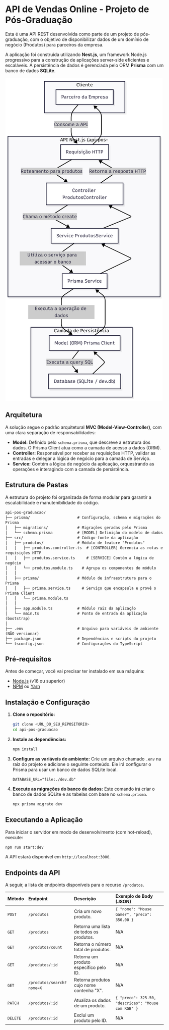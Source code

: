 # API de Vendas Online - Projeto de Pós-Graduação

Esta é uma API REST desenvolvida como parte de um projeto de pós-graduação, com o objetivo de disponibilizar dados de um domínio de negócio (Produtos) para parceiros da empresa.

A aplicação foi construída utilizando **Nest.js**, um framework Node.js progressivo para a construção de aplicações server-side eficientes e escaláveis. A persistência de dados é gerenciada pelo ORM **Prisma** com um banco de dados **SQLite**.

![Diagrama da Arquitetura](./diagram.png)


## Arquitetura

A solução segue o padrão arquitetural **MVC (Model-View-Controller)**, com uma clara separação de responsabilidades:

*   **Model:** Definido pelo `schema.prisma`, que descreve a estrutura dos dados. O Prisma Client atua como a camada de acesso a dados (ORM).
*   **Controller:** Responsável por receber as requisições HTTP, validar as entradas e delegar a lógica de negócio para a camada de Serviço.
*   **Service:** Contém a lógica de negócio da aplicação, orquestrando as operações e interagindo com a camada de persistência.

## Estrutura de Pastas

A estrutura do projeto foi organizada de forma modular para garantir a escalabilidade e manutenibilidade do código.

```
api-pos-graduacao/
├── prisma/                     # Configuração, schema e migrações do Prisma
│   ├── migrations/             # Migrações geradas pelo Prisma
│   └── schema.prisma           # [MODEL] Definição do modelo de dados
├── src/                        # Código-fonte da aplicação
│   ├── produtos/               # Módulo de feature "Produtos"
│   │   ├── produtos.controller.ts  # [CONTROLLER] Gerencia as rotas e requisições HTTP
│   │   ├── produtos.service.ts     # [SERVICE] Contém a lógica de negócio
│   │   └── produtos.module.ts    # Agrupa os componentes do módulo
│   │
│   ├── prisma/                 # Módulo de infraestrutura para o Prisma
│   │   ├── prisma.service.ts     # Serviço que encapsula e provê o Prisma Client
│   │   └── prisma.module.ts
│   │
│   ├── app.module.ts           # Módulo raiz da aplicação
│   └── main.ts                 # Ponto de entrada da aplicação (bootstrap)
│
├── .env                        # Arquivo para variáveis de ambiente (NÃO versionar)
├── package.json                # Dependências e scripts do projeto
└── tsconfig.json               # Configurações do TypeScript
```

## Pré-requisitos

Antes de começar, você vai precisar ter instalado em sua máquina:
*   [Node.js](https://nodejs.org/en/) (v16 ou superior)
*   [NPM](https://www.npmjs.com/) ou [Yarn](https://yarnpkg.com/)

## Instalação e Configuração

1.  **Clone o repositório:**
    ```bash
    git clone <URL_DO_SEU_REPOSITORIO>
    cd api-pos-graduacao
    ```

2.  **Instale as dependências:**
    ```bash
    npm install
    ```

3.  **Configure as variáveis de ambiente:**
    Crie um arquivo chamado `.env` na raiz do projeto e adicione o seguinte conteúdo. Ele irá configurar o Prisma para usar um banco de dados SQLite local.
    ```env
    DATABASE_URL="file:./dev.db"
    ```

4.  **Execute as migrações do banco de dados:**
    Este comando irá criar o banco de dados SQLite e as tabelas com base no `schema.prisma`.
    ```bash
    npx prisma migrate dev
    ```

## Executando a Aplicação

Para iniciar o servidor em modo de desenvolvimento (com hot-reload), execute:

```bash
npm run start:dev
```

A API estará disponível em `http://localhost:3000`.

## Endpoints da API

A seguir, a lista de endpoints disponíveis para o recurso `/produtos`.

| Método | Endpoint                  | Descrição                                | Exemplo de Body (JSON)                                            |
| :----- | :------------------------ | :--------------------------------------- | :---------------------------------------------------------------- |
| `POST` | `/produtos`               | Cria um novo produto.                    | `{ "nome": "Mouse Gamer", "preco": 350.00 }`                      |
| `GET`  | `/produtos`               | Retorna uma lista de todos os produtos.  | N/A                                                               |
| `GET`  | `/produtos/count`         | Retorna o número total de produtos.      | N/A                                                               |
| `GET`  | `/produtos/:id`           | Retorna um produto específico pelo ID.   | N/A                                                               |
| `GET`  | `/produtos/search?nome=X` | Retorna produtos cujo nome contenha "X". | N/A                                                               |
| `PATCH`| `/produtos/:id`           | Atualiza os dados de um produto.         | `{ "preco": 325.50, "descricao": "Mouse com RGB" }`               |
| `DELETE`| `/produtos/:id`          | Exclui um produto pelo ID.               | N/A                                                               |